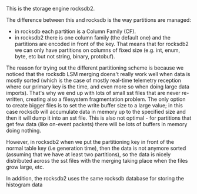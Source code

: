 This is the storage engine rocksdb2.

The difference between this and rocksdb is the way partitions are managed:
 - in rocksdb each partition is a Column Family (CF).
 - in rocksdb2 there is one column family (the default one) and the partitions are encoded in front of the key. That means that for rocksdb2 we can only have partitions on columns of fixed size (e.g. int, enum, byte, etc but not string, binary, protobuf).
 
 The reason for trying out the different partitioning scheme is because we noticed that the rocksdb LSM merging doens't really work well when data is mostly sorted (which is the case of mostly real-time telemetry reception where our primary key is the time, and even more so when doing large data imports). That's why we end up with lots of small sst files that are never re-written, creating also a filesystem fragmentation problem. 
The only option to create bigger files is to set the write buffer size to a large value; in this case rocksdb will accumulate data in memory up to the specified size and then it will dump it into an sst file. This is also not optimal - for partitions that get few data (like on-event packets) there will be lots of buffers in memory doing nothing. 
 
 
However, in rocksdb2 when we put the partitioning key in front of the normal table key (i.e generation time), then the data is not anymore sorted (assuming that we have at least two partitions), so the data is nicely distributed across the sst files with the merging taking place when the files grow large, etc.
 

In addition, the rocksdb2 uses the same rocksdb database for storing the histogram data